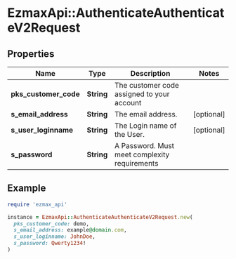 # EzmaxApi::AuthenticateAuthenticateV2Request

## Properties

| Name | Type | Description | Notes |
| ---- | ---- | ----------- | ----- |
| **pks_customer_code** | **String** | The customer code assigned to your account |  |
| **s_email_address** | **String** | The email address. | [optional] |
| **s_user_loginname** | **String** | The Login name of the User. | [optional] |
| **s_password** | **String** | A Password.  Must meet complexity requirements |  |

## Example

```ruby
require 'ezmax_api'

instance = EzmaxApi::AuthenticateAuthenticateV2Request.new(
  pks_customer_code: demo,
  s_email_address: example@domain.com,
  s_user_loginname: JohnDoe,
  s_password: Qwerty1234!
)
```

